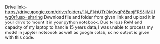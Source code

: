 Drive link:- https://drive.google.com/drive/folders/1N_FNnUTrOM0vqP8BapjFRS8llM01wg0r?usp=sharing
Download file and folder from given link and upload it in your drive to mount it in your python notebook.
Due to less RAM and capacity of my laptop to handle 15 years data, I was unable to process my model in jupyter notebook as well as google colab, so no output is given with this code.

